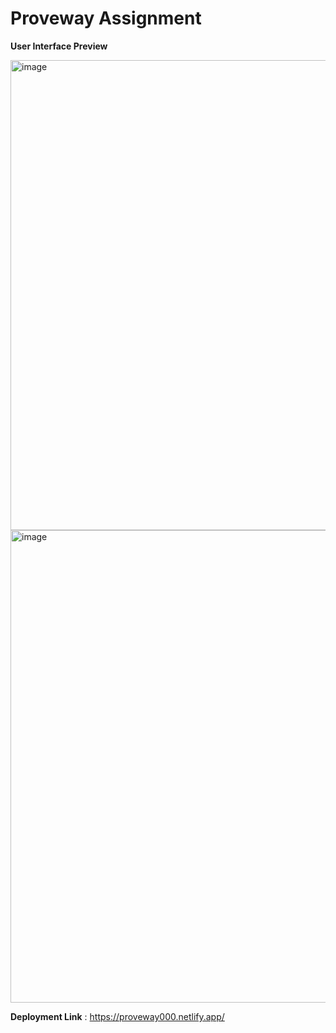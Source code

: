 # Proveway Assignment

**User Interface Preview**

<img width="523" height="752" alt="image" src="https://github.com/user-attachments/assets/80395bd3-58c2-49be-90a8-505163bf454f" />
<img width="525" height="756" alt="image" src="https://github.com/user-attachments/assets/124e6641-0980-48ca-929f-ea40b16edf46" />

**Deployment Link** : https://proveway000.netlify.app/









 
